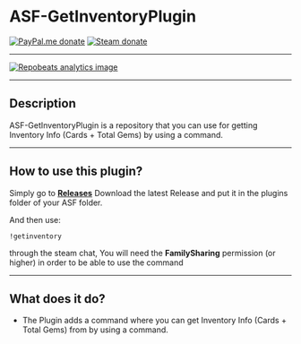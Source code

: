 # ASF-GetInventoryPlugin

[![PayPal.me donate](https://img.shields.io/badge/PayPal.me-donate-00457c.svg?logo=paypal)](paypal.me/YaniekVanDerBurgt)
[![Steam donate](https://img.shields.io/badge/Steam-donate-000000.svg?logo=steam)](https://steamcommunity.com/tradeoffer/new/?partner=299031182&token=8YYaA6tT)

---

[![Repobeats analytics image](https://repobeats.axiom.co/api/embed/4aa3ac833c7593826ac47ccfdc49c46ae27abb3d.svg "Repobeats analytics image")](https://github.com/yasathedog123/ASF-GetInventoryPlugin/pulse)

---

## Description

ASF-GetInventoryPlugin is a repository that you can use for getting Inventory Info (Cards + Total Gems) by using a command.

---

## How to use this plugin?

Simply go to **[Releases](https://github.com/yasathedog123/ASF-GetInventoryPlugin/releases)** Download the latest Release and put it in the plugins folder of your ASF folder.

And then use:

```
!getinventory
```

through the steam chat, You will need the **FamilySharing** permission (or higher) in order to be able to use the command

---

## What does it do?

- The Plugin adds a command where you can get Inventory Info (Cards + Total Gems) from by using a command.
